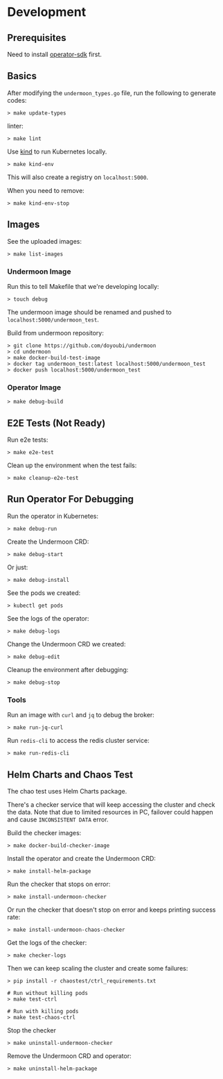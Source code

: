 # Development

## Prerequisites
Need to install [operator-sdk](https://sdk.operatorframework.io/) first.

## Basics

After modifying the `undermoon_types.go` file,
run the following to generate codes:
```
> make update-types
```

linter:
```
> make lint
```

Use [kind](https://kind.sigs.k8s.io/) to run Kubernetes locally.
```
> make kind-env
```

This will also create a registry on `localhost:5000`.

When you need to remove:
```
> make kind-env-stop
```

## Images

See the uploaded images:
```
> make list-images
```

### Undermoon Image
Run this to tell Makefile that we're developing locally:
```
> touch debug
```

The undermoon image should be renamed and pushed to `localhost:5000/undermoon_test`.

Build from undermoon repository:
```
> git clone https://github.com/doyoubi/undermoon
> cd undermoon
> make docker-build-test-image
> docker tag undermoon_test:latest localhost:5000/undermoon_test
> docker push localhost:5000/undermoon_test
```

### Operator Image
```
> make debug-build
```

## E2E Tests (Not Ready)

Run e2e tests:
```
> make e2e-test
```

Clean up the environment when the test fails:
```
> make cleanup-e2e-test
```

## Run Operator For Debugging

Run the operator in Kubernetes:
```
> make debug-run
```

Create the Undermoon CRD:
```
> make debug-start
```

Or just:
```
> make debug-install
```

See the pods we created:
```
> kubectl get pods
```

See the logs of the operator:
```
> make debug-logs
```

Change the Undermoon CRD we created:
```
> make debug-edit
```

Cleanup the environment after debugging:
```
> make debug-stop
```

### Tools
Run an image with `curl` and `jq` to debug the broker:
```
> make run-jq-curl
```

Run `redis-cli` to access the redis cluster service:
```
> make run-redis-cli
```

## Helm Charts and Chaos Test

The chao test uses Helm Charts package.

There's a checker service that will keep accessing the cluster
and check the data.
Note that due to limited resources in PC,
failover could happen and cause `INCONSISTENT DATA` error.

Build the checker images:
```
> make docker-build-checker-image
```

Install the operator and create the Undermoon CRD:
```
> make install-helm-package
```

Run the checker that stops on error:
```
> make install-undermoon-checker
```

Or run the checker that doesn't stop on error and keeps printing success rate:
```
> make install-undermoon-chaos-checker
```

Get the logs of the checker:
```
> make checker-logs
```

Then we can keep scaling the cluster and create some failures:
```
> pip install -r chaostest/ctrl_requirements.txt

# Run without killing pods
> make test-ctrl

# Run with killing pods
> make test-chaos-ctrl
```

Stop the checker
```
> make uninstall-undermoon-checker
```

Remove the Undermoon CRD and operator:
```
> make uninstall-helm-package
```


